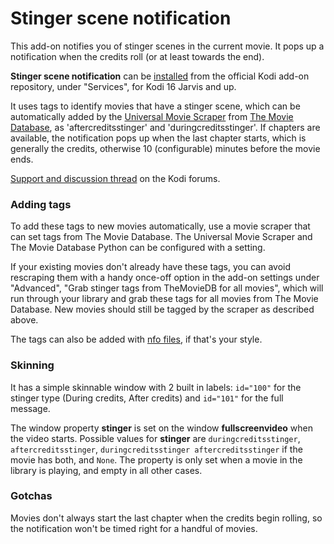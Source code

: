 # Stinger scene notification

This add-on notifies you of stinger scenes in the current movie. It pops up a notification
when the credits roll (or at least towards the end).

**Stinger scene notification** can be [installed] from the official Kodi add-on repository,
under "Services", for Kodi 16 Jarvis and up.

[installed]: http://kodi.wiki/view/HOW-TO:Install_add-ons

It uses tags to identify movies that have a stinger scene, which can be automatically
added by the [Universal Movie Scraper] from [The Movie Database], as 'aftercreditsstinger'
and 'duringcreditsstinger'.
If chapters are available, the notification pops up when the last chapter
starts, which is generally the credits, otherwise 10 (configurable) minutes before
the movie ends.

[Support and discussion thread] on the Kodi forums.

[Universal Movie Scraper]: https://forum.kodi.tv/showthread.php?tid=129821
[The Movie Database]: https://www.themoviedb.org/
[Support and discussion thread]: https://forum.kodi.tv/showthread.php?tid=254004

### Adding tags

To add these tags to new movies automatically, use a movie scraper that can set tags
from The Movie Database. The Universal Movie Scraper and The Movie Database Python
can be configured with a setting.

If your existing movies don't already have these tags, you can avoid rescraping them
with a handy once-off option in the add-on settings under "Advanced", "Grab stinger
tags from TheMovieDB for all movies", which will run through your library and grab
these tags for all movies from The Movie Database. New movies should still be tagged
by the scraper as described above.

The tags can also be added with [nfo files], if that's your style.

[nfo files]: http://kodi.wiki/view/NFO_files/movies#Movie_tags

### Skinning

It has a simple skinnable window with 2 built in labels: `id="100"` for the stinger
type (During credits, After credits) and `id="101"` for the full message.

The window property **stinger** is set on the window **fullscreenvideo** when the
video starts. Possible values for **stinger** are `duringcreditsstinger`, `aftercreditsstinger`,
`duringcreditsstinger aftercreditsstinger` if the movie has both, and `None`. The
property is only set when a movie in the library is playing, and empty in all other
cases.

### Gotchas

Movies don't always start the last chapter when the credits begin rolling, so the
notification won't be timed right for a handful of movies.
